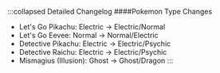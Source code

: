 :::collapsed Detailed Changelog
####Pokemon Type Changes
- Let's Go Pikachu: Electric → Electric/Normal
- Let's Go Eevee: Normal → Normal/Electric
- Detective Pikachu: Electric → Electric/Psychic
- Detective Raichu: Electric → Electric/Psychic
- Mismagius (Illusion): Ghost → Ghost/Dragon
:::